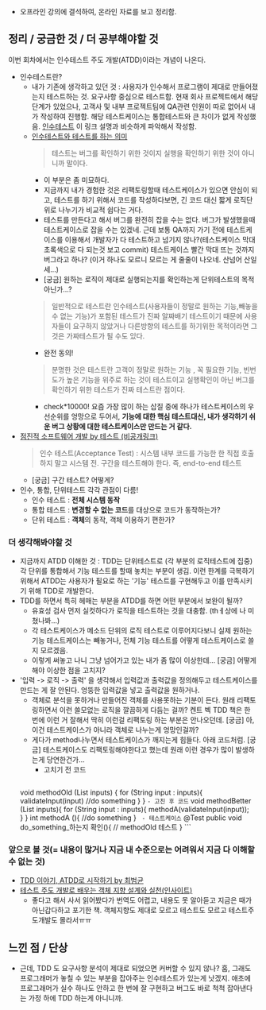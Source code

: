 - 오프라인 강의에 결석하여, 온라인 자료를 보고 정리함.
## 정리 / 궁금한 것 / 더 공부해야할 것
이번 회차에서는 인수테스트 주도 개발(ATDD)이라는 개념이 나온다. 
- 인수테스트란? 
  - 내가 기존에 생각하고 있던 것 : 사용자가 인수해서 프로그램이 제대로 만들어졌는지 테스트하는 것. 요구사항 중심으로 테스트함. 현재 회사 프로젝트에서 해당 단계가 있었으나, 고객사 및 내부 프로젝트팀에 QA관련 인원이 따로 없어서 내가 작성하여 진행함. 해당 테스트케이스는 통합테스트와 큰 차이가 없게 작성했음. [인수테스트](http://www.jidum.com/jidums/view.do?jidumId=563) 이 링크 설명과 비슷하게 파악해서 작성함. 
  - [인수테스트와 테스트를 하는 의미](http://egloos.zum.com/stagile/v/2632377)
    > 테스트는 버그를 확인하기 위한 것이지 실행을 확인하기 위한 것이 아니니까 말이다. 
    - 이 부분은 좀 미묘하다. 
    - 지금까지 내가 경험한 것은 리팩토링할때 테스트케이스가 있으면 안심이 되고, 테스트를 하기 위해서 코드를 작성하다보면, 긴 코드 대신 짧게 로직단위로 나누기가 비교적 쉽다는 거다. 
    - 테스트를 만든다고 해서 버그를 완전히 잡을 수는 없다. 버그가 발생했을때 테스트케이스로 잡을 수는 있겠네. 근데 보통 QA까지 가기 전에 테스트케이스를 이용해서 개발자가 다 테스트하고 넘기지 않나?(테스트케이스 막대 초록색으로 다 되는것 보고 commit) 테스트케이스 빨간 막대 뜨는 것까지 버그라고 하나? (이거 하나도 모르니 모르는 게 줄줄이 나오네. 산넘어 산일세...) 
    - [궁금] 원하는 로직이 제대로 실행되는지를 확인하는게 단위테스트의 목적 아닌가...?
    > 일반적으로 테스트란 인수테스트(사용자들이 정말로 원하는 기능,빼놓을 수 없는 기능)가 포함된 테스트가 진짜 알짜배기 테스트이기 때문에 사용자들이 요구하지 않았거나 다른방향의 테스트를 하기위한 목적이라면 그것은 가짜테스트가 될 수도 있다. 
    - 완전 동의!
    > 분명한 것은 테스트란 고객이 정말로 원하는 기능 , 꼭 필요한 기능, 빈번도가 높은 기능을 위주로 하는 것이 테스트이고 실행확인이 아닌 버그를 확인하기 위한 테스트가 진짜 테스트란 점이다.
    - check*10000! 요즘 가장 많이 하는 삽질 중에 하나가 테스트케이스의 우선순위를 엉망으로 두어서, **기능에 대한 핵심 테스트대신, 내가 생각하기 쉬운 버그 상황에 대한 테스트케이스만 만드는 거 같다.**
- [점진적 소프트웨어 개발 by 테스트 (비공개링크)](https://nextstep.camp/courses/-KxqIISQT-160AGeJrJ_/-KxqLjkLpQyT7h8WcpZJ/lessons/-KxqdgnxnWpWlItOPGZo)
  > 인수 테스트(Acceptance Test) : 시스템 내부 코드를 가능한 한 직접 호출하지 말고 시스템 전. 구간을 테스트해야 한다. 즉, end-to-end 테스트
  - [궁금] 구간 테스트? 어떻게?
- 인수, 통합, 단위테스트 각각 관점이 다름! 
  - 인수 테스트 : **전체 시스템 동작**
  - 통합 테스트 : **변경할 수 없는 코드**를 대상으로 코드가 동작하는가?
  - 단위 테스트 : **객체**의 동작, 객체 이용하기 편한가?

### 더 생각해봐야할 것
- 지금까지 ATDD 이해한 것 : TDD는 단위테스트로 (각 부분의 로직테스트에 집중) 각 단위를 통합해서 기능 테스트를 할때 놓치는 부분이 생김. 이런 한계를 극복하기 위해서 ATDD는 사용자가 필요로 하는 '기능' 테스트를 구현해두고 이를 만족시키기 위해 TDD로 개발한다.
- TDD를 하면서 특히 헤매는 부분을 ATDD를 하면 어떤 부분에서 보완이 될까?
  - 유효성 검사 먼저 실컷하다가 로직을 테스트하는 것을 대충함. (thㅔ상에 나 미쳤나봐...)
  - 각 테스트케이스가 메소드 단위의 로직 테스트로 이루어지다보니 실제 원하는 기능 테스트케이스는 빼놓거나, 전체 기능 테스트를 어떻게 테스트케이스로 쓸지 모르겠음.
  - 이렇게 써놓고 나니 그냥 넘어가고 있는 내가 좀 많이 이상한데... [궁금] 어떻게 해야 이상한 점을 고치지?
- '입력 -> 로직 -> 출력' 을 생각해서 입력값과 출력값을 정의해두고 테스트케이스를 만드는 게 잘 안된다. 엉뚱한 입력값을 넣고 출력값을 원하거나. 
    - 객체로 분석을 못하거나 만들어진 객체를 사용못하는 기분이 든다. 원래 리팩토링하면서 이런 쓸모없는 로직을 깔끔하게 다듬는 걸까? 켄트 벡 TDD 책은 한 번에 이런 거 잘해서 딱히 이런걸 리팩토링 하는 부분은 안나오던데.
    [궁금] 아, 이건 테스트케이스가 아니라 객체로 나누는게 엉망인걸까? 
    - 게다가 method나누면서 테스트케이스가 깨지는게 힘들다. 아래 코드처럼. [궁금] 테스트케이스도 리팩토링해야한다고 했는데 원래 이런 경우가 많이 발생하는게 당연한건가...
      - 고치기 전 코드
      ```
    void methodOld (List<String> inputs) {
        for (String input : inputs){
          validateInput(input)
          //do something
        }
    }
      ```
       - 고친 후 코드
      ```
    void methodBetter (List<String> inputs){
        for (String input : inputs){
          methodA(validateInput(input));    
        }
    }
    int methodA (){
        //do something
    }
      ``` 
      - 테스트케이스
      ```
    @Test
    public void do_something_하는지 확인(){
     // methodOld 테스트
   }
      ```

### 앞으로 볼 것(= 내용이 많거나 지금 내 수준으로는 어려워서 지금 다 이해할 수 없는 것)
- [TDD 이야기, ATDD로 시작하기 by 최범균](http://javacan.tistory.com/entry/TDD-ATDD)
- [테스트 주도 개발로 배우는 객체 지향 설계와 실천(인사이트)](http://www.insightbook.co.kr/book/programming-insight/테스트-주도-개발로-배우는-객체-지향-설계와-실천)
  - 좋다고 해서 사서 읽어봤다가 번역도 어렵고, 내용도 못 알아듣고 지금은 때가 아닌갑다하고 포기한 책. 객체지향도 제대로 모르고 테스트도 모르고 테스트주도개발도 몰라서ㅠㅠ

## 느낀 점 / 단상
- 근데, TDD 도 요구사항 분석이 제대로 되었으면 커버할 수 있지 않나? 훔, 그래도 프로그래머가 놓칠 수 있는 부분을 잡아주는 인수테스트가 있는게 낫겠지. 애초에 프로그래머가 실수 하나도 안하고 한 번에 잘 구현하고 버그도 바로 척척 잡아낸다는 가정 하에 TDD 하는게 아니니까.
